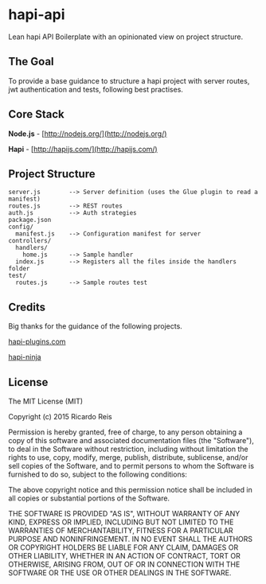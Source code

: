 # hapi-api
Lean hapi API Boilerplate with an opinionated view on project structure.

## The Goal
To provide a base guidance to structure a hapi project with server routes, jwt authentication and tests, following best practises.

## Core Stack

**Node.js** - [http://nodejs.org/](http://nodejs.org/)

**Hapi** - [http://hapijs.com/](http://hapijs.com/)

## Project Structure

	server.js        --> Server definition (uses the Glue plugin to read a manifest)
    routes.js        --> REST routes
    auth.js          --> Auth strategies
    package.json
    config/
      manifest.js    --> Configuration manifest for server
    controllers/
      handlers/
        home.js      --> Sample handler
      index.js       --> Registers all the files inside the handlers folder
    test/
      routes.js      --> Sample routes test 

## Credits
Big thanks for the guidance of the following projects.

[hapi-plugins.com](https://github.com/hapijs-edge/hapi-plugins.com)

[hapi-ninja](https://github.com/poeticninja/hapi-ninja)

## License
The MIT License (MIT)

Copyright (c) 2015 Ricardo Reis

Permission is hereby granted, free of charge, to any person obtaining a copy
of this software and associated documentation files (the "Software"), to deal
in the Software without restriction, including without limitation the rights
to use, copy, modify, merge, publish, distribute, sublicense, and/or sell
copies of the Software, and to permit persons to whom the Software is
furnished to do so, subject to the following conditions:

The above copyright notice and this permission notice shall be included in all
copies or substantial portions of the Software.

THE SOFTWARE IS PROVIDED "AS IS", WITHOUT WARRANTY OF ANY KIND, EXPRESS OR
IMPLIED, INCLUDING BUT NOT LIMITED TO THE WARRANTIES OF MERCHANTABILITY,
FITNESS FOR A PARTICULAR PURPOSE AND NONINFRINGEMENT. IN NO EVENT SHALL THE
AUTHORS OR COPYRIGHT HOLDERS BE LIABLE FOR ANY CLAIM, DAMAGES OR OTHER
LIABILITY, WHETHER IN AN ACTION OF CONTRACT, TORT OR OTHERWISE, ARISING FROM,
OUT OF OR IN CONNECTION WITH THE SOFTWARE OR THE USE OR OTHER DEALINGS IN THE
SOFTWARE.